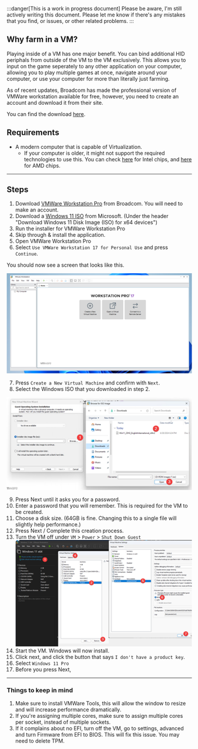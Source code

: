 :::danger[This is a work in progress document]
Please be aware, I'm still actively writing this document. Please let me know if there's any mistakes that you find, or issues, or other related problems.
:::

## Why farm in a VM?

Playing inside of a VM has one major benefit. You can bind additional HID periphals from outside of the VM to the VM exclusively. This allows you to input on the game seperately to any other application on your computer, allowing you to play multiple games at once, navigate around your computer, or use your computer for more than literally just farming.

As of recent updates, Broadcom has made the professional version of VMWare workstation available for free, however, you need to create an account and download it from their site.

You can find the download [here](https://support.broadcom.com/group/ecx/productdownloads?subfamily=VMware%20Workstation%20Pro).

## Requirements

- A modern computer that is capable of Virtualization.
	- If your computer is older, it might not support the required technologies to use this. You can check [here](https://ark.intel.com/content/www/us/en/ark.html) for Intel chips, and [here](https://www.amd.com/en/products/specifications/processors.html) for AMD chips.


---

## Steps

1. Download [VMWare Workstation Pro](https://support.broadcom.com/group/ecx/productdownloads?subfamily=VMware%20Workstation%20Pro) from Broadcom. You will need to make an account.
2. Download a [Windows 11 ISO](https://www.microsoft.com/software-download/windows11) from Microsoft. (Under the header "Download Windows 11 Disk Image (ISO) for x64 devices")
3. Run the installer for VMWare Workstation Pro
4. Skip through & install the application.
5. Open VMWare Workstation Pro
6. Select `Use VMWare Workstation 17 for Personal Use` and press `Continue`.

You should now see a screen that looks like this.

![VMWare.png](./assets/blankVMWare.png)

7. Press `Create a New Virtual Machine` and confirm with `Next`.
8. Select the Windows ISO that you downloaded in step 2.

![ISO.png](assets/ISO.png)

9. Press Next until it asks you for a password.
10. Enter a password that you will remember. This is required for the VM to be created.
11. Choose a disk size. (64GB is fine. Changing this to a single file will slightly help performance.)
12. Press Next  / Complete this creation process.
13. Turn the VM off under `VM` > `Power` > `Shut Down Guest`
![RemoveTPM.png](./assets/TPMBIOS.png)
14. Start the VM. Windows will now install.
15. Click next, and click the button that says `I don't have a product key`.
16. Select `Windows 11 Pro`
17. Before you press Next, 





---

### Things to keep in mind

1. Make sure to install VMWare Tools, this will allow the window to resize and will increase performance dramatically.
2. If you're assigning multiple cores, make sure to assign multiple cores per socket, instead of multiple sockets.
3. If it complains about no EFI, turn off the VM, go to settings, advanced and turn Firmware from EFI to BIOS. This will fix this issue. You may need to delete TPM.